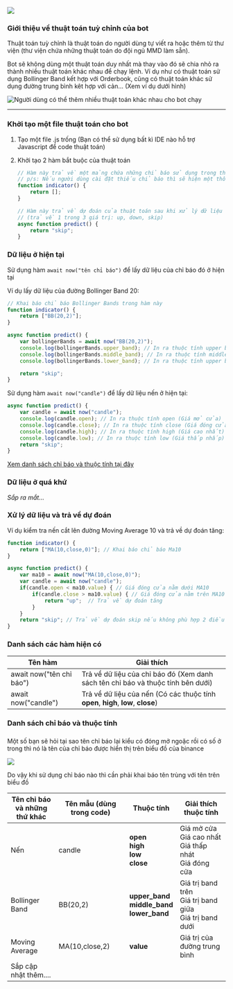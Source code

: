 ![](https://i.imgur.com/E9DWUHL.png)

### Giới thiệu về thuật toán tuỳ chỉnh của bot  

Thuật toán tuỳ chỉnh là thuật toán do người dùng tự viết ra hoặc thêm từ thư viện (thư viện chứa những thuật toán do đội ngủ MMD làm sẵn).

Bot sẽ không dùng một thuật toán duy nhất mà thay vào đó sẽ chia nhỏ ra thành nhiều thuật toán khác nhau để chạy lệnh. Ví dụ như có thuật toán sử dụng Bollinger Band kết hợp với Orderbook, cũng có thuật toán khác sử dụng đường trung bình kêt hợp với cản... (Xem ví dụ dưới hình)

<img src="https://i.imgur.com/P07w2U9.png" alt="Người dùng có thể thêm nhiều thuật toán khác nhau cho bot chạy"  />

------

### **Khởi tạo một file thuật toán cho bot**

1. Tạo một file .js trống (Bạn có thể sử dụng bất kì IDE nào hỗ trợ Javascript để code thuật toán)

2. Khởi tạo 2 hàm bắt buộc của thuật toán

   ```javascript
   // Hàm này trả về một mảng chứa những chỉ báo sử dụng trong thuật toán
   // p/s: Nếu người dùng cài đặt thiếu chỉ báo thì sẽ hiện một thông báo khi khởi động bot 
   function indicator() {
       return [];
   }
   
   // Hàm này trả về dự đoán của thuật toán sau khi xử lý dữ liệu 
   // (trả về 1 trong 3 giá trị: up, down, skip)
   async function predict() {
       return "skip";
   }
   ```

### **Dữ liệu ở hiện tại**

Sử dụng hàm `await now("tên chỉ báo")` để lấy dữ liệu của chỉ báo đó ở hiện tại

Ví dụ lấy dữ liệu của đường Bollinger Band 20: 

```javascript
// Khai báo chỉ báo Bollinger Bands trong hàm này
function indicator() {
    return ["BB(20,2)"];
}

async function predict() {
    var bollingerBands = await now("BB(20,2)");
    console.log(bollingerBands.upper_band); // In ra thuộc tính upper band (Giá trị band trên)
    console.log(bollingerBands.middle_band); // In ra thuộc tính middle band (Giá trị band giữa)
    console.log(bollingerBands.lower_band); // In ra thuộc tính upper band (Giá trị band dưới)

    return "skip";
}
```

Sử dụng hàm `await now("candle")` để lấy dữ liệu nến ở hiện tại: 

```javascript
async function predict() {
    var candle = await now("candle");
    console.log(candle.open); // In ra thuộc tính open (Giá mở cửa)
    console.log(candle.close); // In ra thuộc tính close (Giá đóng cửa)
    console.log(candle.high); // In ra thuộc tính high (Giá cao nhất)
    console.log(candle.low); // In ra thuộc tính low (Giá thấp nhấp)
    return "skip";
}
```

[Xem danh sách chỉ báo và thuộc tính tại đây](https://github.com/RemVN/AutoTraderScript#danh-s%C3%A1ch-ch%E1%BB%89-b%C3%A1o-v%C3%A0-thu%E1%BB%99c-t%C3%ADnh)

### **Dữ liệu ở quá khứ**

*Sắp ra mắt...*

### Xử lý dữ liệu và trả về dự đoán

Ví dụ kiểm tra nến cắt lên đường Moving Average 10 và trả về dự đoán tăng:

```javascript
function indicator() {
    return ["MA(10,close,0)"]; // Khai báo chỉ báo Ma10
}

async function predict() {
    var ma10 = await now("MA(10,close,0)");
    var candle = await now("candle");
    if(candle.open < ma10.value) { // Giá đóng cửa nằm dưới MA10
        if(candle.close > ma10.value) { // Giá đóng cửa nằm trên MA10
            return "up";  // Trả về dự đoán tăng
        }
    }
    return "skip"; // Trả về dự đoán skip nếu không phù hợp 2 điều kiện trên
}
```

### Danh sách các hàm hiện có

| Tên hàm                  | Giải thích                                                   |
| ------------------------ | ------------------------------------------------------------ |
| await now("tên chỉ báo") | Trả về dữ liệu của chỉ báo đó (Xem danh sách tên chỉ báo và thuộc tính bên dưới) |
| await now("candle")      | Trả về dữ liệu của nến (Có các thuộc tính **open**, **high**, **low**, **close**) |

### Danh sách chỉ báo và thuộc tính

### <a name="indicator_list"></a>

Một số bạn sẽ hỏi tại sao tên chỉ báo lại kiểu có đóng mở ngoặc rồi có số ở trong thì nó là tên của chỉ báo được hiển thị trên biểu đồ của binance

<img src="https://i.imgur.com/hz2KrRy.png"  />

Do vậy khi sử dụng chỉ báo nào thì cần phải khai báo tên trùng với tên trên biểu đồ

| Tên chỉ báo <br />và những thứ khác | Tên mẫu (dùng trong code) | Thuộc tính                                              | Giải thích thuộc tính                                        |
| ----------------------------------- | ------------------------- | ------------------------------------------------------- | ------------------------------------------------------------ |
| Nến                                 | candle                    | **open<br />high<br />low<br />close**                  | Giá mở cửa <br />Giá cao nhất<br />Giá thấp nhát<br />Giá đóng cửa |
| Bollinger Band                      | BB(20,2)                  | **upper_band**<br />**middle_band**<br />**lower_band** | Giá trị band trên<br />Giá trị band giữa<br />Giá trị band dưới |
| Moving Average                      | MA(10,close,2)            | **value**                                               | Giá trị của đường trung bình                                 |
| Sắp cập nhật thêm....               |                           |                                                         |                                                              |

